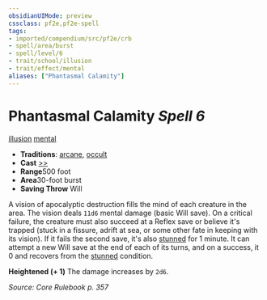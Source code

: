 ```yaml
---
obsidianUIMode: preview
cssclass: pf2e,pf2e-spell
tags:
- imported/compendium/src/pf2e/crb
- spell/area/burst
- spell/level/6
- trait/school/illusion
- trait/effect/mental
aliases: ["Phantasmal Calamity"]
---
```

# Phantasmal Calamity *Spell 6*   
[illusion](illusion.md)  [mental](mental.md)  

- **Traditions**: [arcane](arcane.md), [occult](occult.md)
- **Cast** [>>](chapter-9-playing-the-game.md#Actions "Two-Action") 
- **Range**500 foot
- **Area**30-foot burst
- **Saving Throw** Will

A vision of apocalyptic destruction fills the mind of each creature in the area. The vision deals `11d6` mental damage (basic Will save). On a critical failure, the creature must also succeed at a Reflex save or believe it's trapped (stuck in a fissure, adrift at sea, or some other fate in keeping with its vision). If it fails the second save, it's also [stunned](conditions.md#Stunned) for 1 minute. It can attempt a new Will save at the end of each of its turns, and on a success, it 0 and recovers from the [stunned](conditions.md#Stunned) condition.

**Heightened (+ 1)** The damage increases by `2d6`.

*Source: Core Rulebook p. 357*
